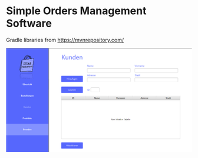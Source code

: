 # Simple Orders Management Software
Gradle libraries from https://mvnrepository.com/

![alt text](src/main/resources/app/amagon/images/Screenshot_1.png?raw=true)
